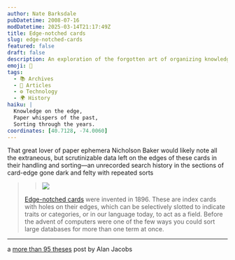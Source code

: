 ```yaml
---
author: Nate Barksdale
pubDatetime: 2008-07-16
modDatetime: 2025-03-14T21:17:49Z
title: Edge-notched cards
slug: edge-notched-cards
featured: false
draft: false
description: An exploration of the forgotten art of organizing knowledge through edge-notched cards, a precursor to modern data sorting methods.
emoji: 📇
tags:
  - 📚 Archives
  - 📖 Articles
  - ⚙️ Technology
  - 🌍 History
haiku: |
  Knowledge on the edge,  
  Paper whispers of the past,  
  Sorting through the years.
coordinates: [40.7128, -74.0060]
---
```


That great lover of paper ephemera Nicholson Baker would likely note all the extraneous, but scrutinizable data left on the edges of these cards in their handling and sorting—an unrecorded search history in the sections of card-edge gone dark and felty with repeated sorts

> > ![](http://media.tumblr.com/1MfGe5umUackm0hmMTT3hYsV_500.jpg)
>
> [Edge-notched cards](http://www.kk.org/thetechnium/archives/2008/06/one_dead_media.php) were invented in 1896. These are index cards with holes on their edges, which can be selectively slotted to indicate traits or categories, or in our language today, to act as a field. Before the advent of computers were one of the few ways you could sort large databases for more than one term at once.

---

a [more than 95 theses](http://web.archive.org/web/20081203221319/http://ayjay.tumblr.com/post/38804565) post by Alan Jacobs
